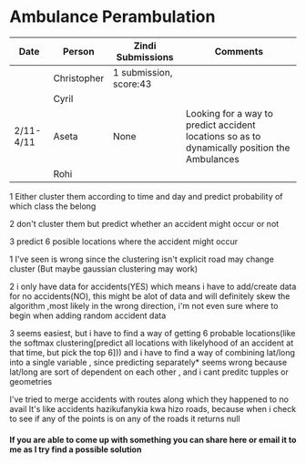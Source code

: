 # Ambulance Perambulation


|Date | Person |Zindi Submissions| Comments |
|---|---|---|---|
|  |Christopher  |1 submission, score:43 |  |
|  |Cyril |  |  |
| 2/11-4/11 | Aseta | None |Looking for a way to predict accident locations so as to dynamically position the Ambulances |
|  |Rohi |  |  |

1 Either cluster them according to time and day and predict probability of which class the belong

2 don't cluster them but predict whether an accident might occur or not 

3 predict 6 posible locations where the accident might occur


1 I've seen is wrong since the clustering isn't explicit road may change cluster
(But maybe gaussian clustering may work)

2 i only have data for accidents(YES) which means i have to add/create data for no accidents(NO), this might 
be alot of data and will definitely skew the algorithm ,most likely in the wrong direction, i'm not even sure 
where to begin when adding random accident data

3 seems easiest, but i have to find a way of getting 6 probable locations(like the softmax clustering[predict all 
locations with likelyhood of an accident at that time, but pick the top 6])) 
and i have to find a way of combining lat/long into a single variable , since predicting separately* seems 
wrong because lat/long are sort of dependent on each other , and i cant preditc tupples or geometries 

I've tried to merge accidents with routes along which they happened to no avail
It's like accidents hazikufanykia kwa hizo roads, because
when i check to see if any of the points is on any of the roads it returns null

#### If you are able to come up with something you can share here or email it to me as I try find a possible solution
